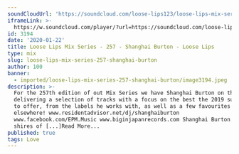 ```yaml
---
soundCloudUrl: 'https://soundcloud.com/loose-lips123/loose-lips-mix-series-257-shanghai-burton'
iframeLink: >-
  https://w.soundcloud.com/player/?url=https://soundcloud.com/loose-lips123/loose-lips-mix-series-257-shanghai-burton&color=00aabb&auto_play=false&hide_related=false&show_comments=true&show_user=true&show_reposts=false
id: 3194
date: '2020-01-22'
title: Loose Lips Mix Series - 257 - Shanghai Burton - Loose Lips
type: mix
slug: loose-lips-mix-series-257-shanghai-burton
author: 100
banner:
  - imported/loose-lips-mix-series-257-shanghai-burton/image3194.jpeg
description: >-
  For the 257th edition of out Mix Series we have Shanghai Burton on the helm
  delivering a selection of tracks with a focus on the best the 2019 summer had
  to offer, from the labels he works with, as well as a few favourites from
  elsewhere! www.residentadvisor.net/dj/shanghaiburton
  www.facebook.com/EPM.Music www.biginjapanrecords.com Shanghai Burton left the
  shires of [...]Read More...
published: true
tags: Love
---
```

